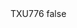 <?xml version="1.0" encoding="UTF-8"?>
<CustomMetadata xmlns="http://soap.sforce.com/2006/04/metadata">
    <label>TXU776</label>
    <protected>false</protected>
</CustomMetadata>
